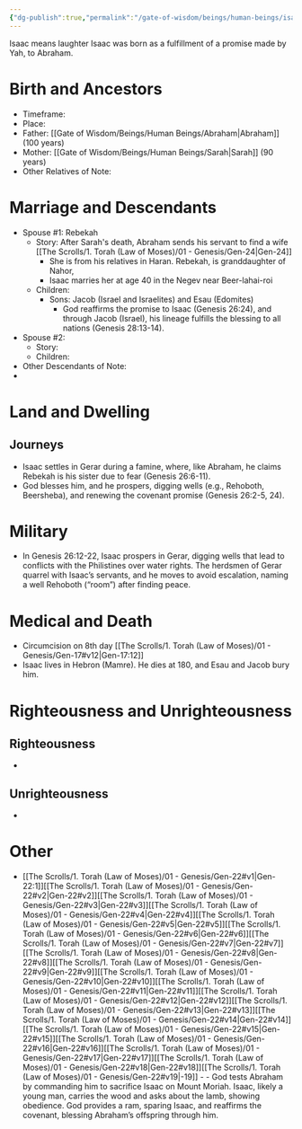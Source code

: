 ```yaml
---
{"dg-publish":true,"permalink":"/gate-of-wisdom/beings/human-beings/isaac/","tags":["#GateWisdom","#Being","#HumanBeing"]}
---
```



Isaac means laughter
Isaac was born as a fulfillment of a promise made by Yah, to Abraham. 
# Birth and Ancestors
- Timeframe:
- Place:
- Father: [[Gate of Wisdom/Beings/Human Beings/Abraham\|Abraham]] (100 years)
- Mother: [[Gate of Wisdom/Beings/Human Beings/Sarah\|Sarah]] (90 years)
- Other Relatives of Note:  

# Marriage and Descendants
- Spouse #1: Rebekah
	- Story: After Sarah's death, Abraham sends his servant to find a wife [[The Scrolls/1. Torah (Law of Moses)/01 - Genesis/Gen-24\|Gen-24]] 
		- She is from his relatives in Haran. Rebekah, is granddaughter of Nahor, 
		- Isaac marries her at age 40 in the Negev near Beer-lahai-roi
	- Children:
		- Sons: Jacob (Israel and Israelites) and Esau (Edomites)
			- God reaffirms the promise to Isaac (Genesis 26:24), and through Jacob (Israel), his lineage fulfills the blessing to all nations (Genesis 28:13-14).
- Spouse #2:
	- Story:
	- Children:
- Other Descendants of Note:
-  

# Land and Dwelling
## Journeys
- Isaac settles in Gerar during a famine, where, like Abraham, he claims Rebekah is his sister due to fear (Genesis 26:6-11). 
- God blesses him, and he prospers, digging wells (e.g., Rehoboth, Beersheba), and renewing the covenant promise (Genesis 26:2-5, 24).

# Military
- In Genesis 26:12-22, Isaac prospers in Gerar, digging wells that lead to conflicts with the Philistines over water rights. The herdsmen of Gerar quarrel with Isaac’s servants, and he moves to avoid escalation, naming a well Rehoboth (“room”) after finding peace. 

# Medical and Death
- Circumcision on 8th day [[The Scrolls/1. Torah (Law of Moses)/01 - Genesis/Gen-17#v12\|Gen-17:12]]
- Isaac lives in Hebron (Mamre). He dies at 180, and Esau and Jacob bury him.
# Righteousness and Unrighteousness
## Righteousness
- 

## Unrighteousness
- 

# Other
- [[The Scrolls/1. Torah (Law of Moses)/01 - Genesis/Gen-22#v1\|Gen-22:1]][[The Scrolls/1. Torah (Law of Moses)/01 - Genesis/Gen-22#v2\|Gen-22#v2]][[The Scrolls/1. Torah (Law of Moses)/01 - Genesis/Gen-22#v3\|Gen-22#v3]][[The Scrolls/1. Torah (Law of Moses)/01 - Genesis/Gen-22#v4\|Gen-22#v4]][[The Scrolls/1. Torah (Law of Moses)/01 - Genesis/Gen-22#v5\|Gen-22#v5]][[The Scrolls/1. Torah (Law of Moses)/01 - Genesis/Gen-22#v6\|Gen-22#v6]][[The Scrolls/1. Torah (Law of Moses)/01 - Genesis/Gen-22#v7\|Gen-22#v7]][[The Scrolls/1. Torah (Law of Moses)/01 - Genesis/Gen-22#v8\|Gen-22#v8]][[The Scrolls/1. Torah (Law of Moses)/01 - Genesis/Gen-22#v9\|Gen-22#v9]][[The Scrolls/1. Torah (Law of Moses)/01 - Genesis/Gen-22#v10\|Gen-22#v10]][[The Scrolls/1. Torah (Law of Moses)/01 - Genesis/Gen-22#v11\|Gen-22#v11]][[The Scrolls/1. Torah (Law of Moses)/01 - Genesis/Gen-22#v12\|Gen-22#v12]][[The Scrolls/1. Torah (Law of Moses)/01 - Genesis/Gen-22#v13\|Gen-22#v13]][[The Scrolls/1. Torah (Law of Moses)/01 - Genesis/Gen-22#v14\|Gen-22#v14]][[The Scrolls/1. Torah (Law of Moses)/01 - Genesis/Gen-22#v15\|Gen-22#v15]][[The Scrolls/1. Torah (Law of Moses)/01 - Genesis/Gen-22#v16\|Gen-22#v16]][[The Scrolls/1. Torah (Law of Moses)/01 - Genesis/Gen-22#v17\|Gen-22#v17]][[The Scrolls/1. Torah (Law of Moses)/01 - Genesis/Gen-22#v18\|Gen-22#v18]][[The Scrolls/1. Torah (Law of Moses)/01 - Genesis/Gen-22#v19\|-19]]  - - God tests Abraham by commanding him to sacrifice Isaac on Mount Moriah. Isaac, likely a young man, carries the wood and asks about the lamb, showing obedience. God provides a ram, sparing Isaac, and reaffirms the covenant, blessing Abraham’s offspring through him.

